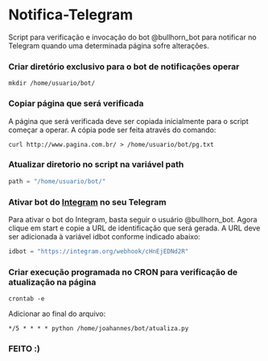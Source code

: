 
# Notifica-Telegram
Script para verificação e invocação do bot @bullhorn_bot para notificar no Telegram quando uma determinada página sofre alterações.

### Criar diretório exclusivo para o bot de notificações operar ###
	
```shellscript
mkdir /home/usuario/bot/
```

### Copiar página que será verificada ####

A página que será verificada deve ser copiada inicialmente para o script começar a operar. A cópia pode ser feita através do comando:
	
```shellscript
curl http://www.pagina.com.br/ > /home/usuario/bot/pg.txt
```

### Atualizar diretorio no script na variável path

```python
path = "/home/usuario/bot/"
```

### Ativar bot do [Integram](https://integram.org/) no seu Telegram

Para ativar o bot do Integram, basta seguir o usuário @bullhorn_bot. Agora clique em start e copie a URL de identificação que será gerada. A URL deve ser adicionada à variável idbot conforme indicado abaixo:

```python
idbot = "https://integram.org/webhook/cHnEjEDNd2R"
```

### Criar execução programada no CRON para verificação de atualização na página ###

```shellscript
crontab -e
```

Adicionar ao final do arquivo:
	
```shellscript
*/5 * * * * python /home/joahannes/bot/atualiza.py
```

### FEITO :)
